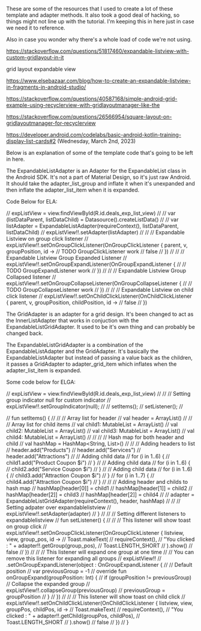 These are some of the resources that I used to create a lot of these template and adapter methods.
It also took a good deal of hacking, so things might not line up with the tutorial. I'm keeping this
in here just in case we need it to reference.

Also in case you wonder why there's a whole load of code we're not using.


https://stackoverflow.com/questions/51817460/expandable-listview-with-custom-gridlayout-in-it

grid layout expandable view

https://www.elsebazaar.com/blog/how-to-create-an-expandable-listview-in-fragments-in-android-studio/

https://stackoverflow.com/questions/40587168/simple-android-grid-example-using-recyclerview-with-gridlayoutmanager-like-the

https://stackoverflow.com/questions/26566954/square-layout-on-gridlayoutmanager-for-recyclerview

https://developer.android.com/codelabs/basic-android-kotlin-training-display-list-cards#2 (Wednesday, March 2nd, 2023)


Below is an explanation of some of the template code that's going to be left in here.

The ExpandableListAdapter is an Adapter for the ExpandableList class in the Android SDK. It's not a 
part of Material Design, so it's just raw Android. It should take the adapter_list_group and inflate
it when it's unexpanded and then inflate the adapter_list_item when it is expanded.

Code Below for ELA:

//        expListView = view.findViewById(R.id.deals_exp_list_view)
//
//        var (listDataParent, listDataChild) = Datasource().createListData()
//
//        var listAdapter = ExpandableListAdapter(requireContext(), listDataParent, listDataChild)
//        expListView!!.setAdapter(listAdapter)
//
//        // Expandable Listview on group click listener
//        expListView!!.setOnGroupClickListener(OnGroupClickListener { parent, v, groupPosition, id -> // TODO GroupClickListener work
//            false
//        })
//
//        // Expandable Listview Group Expanded Listener
//        expListView!!.setOnGroupExpandListener(OnGroupExpandListener {
//            // TODO GroupExpandListener work
//        })
//
//        // Expandable Listview Group Collapsed listener
//        expListView!!.setOnGroupCollapseListener(OnGroupCollapseListener {
//            // TODO GroupCollapseListener work
//        })
//
//        // Expandable Listview on child click listener
//        expListView!!.setOnChildClickListener(OnChildClickListener { parent, v, groupPosition, childPosition, id ->
//            false
//        })


The GridAdapter is an adapter for a grid design. It's been changed to act as the InnerListAdapter
that works in conjuction with the ExpandableListGridAdapter. It used to be it's own thing and can
probably be changed back.

The ExpandableListGridAdapter is a combination of the ExpandableListAdapter and the GridAdapter.
It's basically the ExpandableListAdapter but instead of passing a value back as the children, it
passes a GridAdapter to adapter_grid_item which inflates when the adapter_list_item is expanded.

Some code below for ELGA:

//        expListView = view.findViewById(R.id.deals_exp_list_view)
//
//        // Setting group indicator null for custom indicator
//        expListView!!.setGroupIndicator(null);
//
//        setItems();
//        setListener();
//        

//    fun setItems() {
//
//        // Array list for header
//        val header = ArrayList<String>()
//
//        // Array list for child items
//        val child1: MutableList<String> = ArrayList()
//        val child2: MutableList<String> = ArrayList()
//        val child3: MutableList<String> = ArrayList()
//        val child4: MutableList<String> = ArrayList()
//
//
//        // Hash map for both header and child
//        val hashMap = HashMap<String, List<String>>()
//
//        // Adding headers to list
//        header.add("Products")
//        header.add("Services")
//        header.add("Attractions")
//        // Adding child data
//        for (i in 1..6) {
//            child1.add("Product Coupon $i")
//        }
//        // Adding child data
//        for (i in 1..6) {
//            child2.add("Service Coupon $i")
//        }
//        // Adding child data
//        for (i in 1..6) {
//            child3.add("Attraction Coupon $i")
//        }
//        for (i in 1..7) {
//            child4.add("Attraction Coupon $i")
//        }
//
//        // Adding header and childs to hash map
//        hashMap[header[0]] = child1
//        hashMap[header[1]] = child2
//        hashMap[header[2]] = child3
//        hashMap[header[2]] = child4
//
//        adapter = ExpandableListGridAdapter(requireContext(), header, hashMap)
//
//        // Setting adpater over expandablelistview
//        expListView!!.setAdapter(adapter)
//    }
//
//    // Setting different listeners to expandablelistview
//    fun setListener() {
//
//        // This listener will show toast on group click
//        expListView!!.setOnGroupClickListener(OnGroupClickListener { listview, view, group_pos, id ->
//            Toast.makeText(
//                requireContext(),
//                "You clicked : " + adapter!!.getGroup(group_pos),
//                Toast.LENGTH_SHORT
//            ).show()
//            false
//        })
//
//        // This listener will expand one group at one time
//        // You can remove this listener for expanding all groups
//        expListView!!
//            .setOnGroupExpandListener(object : OnGroupExpandListener {
//                // Default position
//                var previousGroup = -1
//                override fun onGroupExpand(groupPosition: Int) {
//                    if (groupPosition != previousGroup) // Collapse the expanded group
//                        expListView!!.collapseGroup(previousGroup)
//                    previousGroup = groupPosition
//                }
//            })
//
//        // This listener will show toast on child click
//        expListView!!.setOnChildClickListener(OnChildClickListener { listview, view, groupPos, childPos, id ->
//            Toast.makeText(
//                requireContext(),
//                "You clicked : " + adapter!!.getChild(groupPos, childPos),
//                Toast.LENGTH_SHORT
//            ).show()
//            false
//        })
//    }